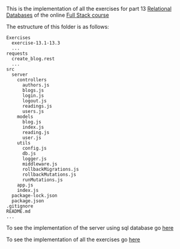This is the implementation of all the exercises for part 13 [Relational Databases](https://fullstackopen.com/en/part13) of the online [Full Stack course](https://fullstackopen.com/en/)

The estructure of this folder is as follows:

```
Exercises
  exercise-13.1-13.3
  ...
requests
  create_blog.rest
  ...
src
  server
    controllers
      authors.js
      blogs.js
      login.js
      logout.js
      readings.js
      users.js
    models
      blog.js
      index.js
      reading.js
      user.js
    utils
      config.js
      db.js
      logger.js
      middleware.js
      rollbackMigrations.js
      rollbackMutations.js
      runMutations.js
    app.js
    index.js
  package-lock.json
  package.json
.gitignore
README.md
...
```

To see the implementation of the server using sql database go [here](./server/)

To see the implementation of all the exercises go [here](./Exercises/)